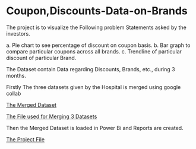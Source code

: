 # Coupon,Discounts-Data-on-Brands
The project is to visualize the Following problem Statements asked by the investors.

a.	Pie chart to see percentage of discount on coupon basis.
b.	Bar graph to compare particular coupons across all brands.
c.	Trendline of particular discount of particular Brand.

The Dataset contain Data regarding Discounts, Brands, etc., during 3 months.

Firstly The three datasets given by the Hospital is merged using google collab 

[The Merged Dataset](https://github.com/ukishore33/Mann-Hospital-Data-on-Discounts/blob/main/Master_File.csv)

[The File used for Merging 3 Datasets](https://github.com/ukishore33/Mann-Hospital-Data-on-Discounts/blob/main/File_Merge_into_Master_File.ipynb)

Then the Merged Dataset is loaded in Power Bi and Reports are created.

[The Project File](https://github.com/ukishore33/Mann-Hospital-Data-on-Discounts/blob/main/Report%20Mann%20Hospital.pbix)

